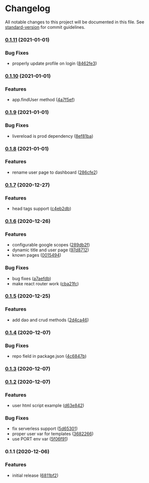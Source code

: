 # Changelog

All notable changes to this project will be documented in this file. See [standard-version](https://github.com/conventional-changelog/standard-version) for commit guidelines.

### [0.1.11](https://github.com/huksley/express-rocket/compare/v0.1.10...v0.1.11) (2021-01-01)


### Bug Fixes

* properly update profile on login ([8462fe3](https://github.com/huksley/express-rocket/commit/8462fe349ae86a18571430ee023fdcd40e85c6a6))

### [0.1.10](https://github.com/huksley/express-rocket/compare/v0.1.9...v0.1.10) (2021-01-01)


### Features

* app.findUser method ([4a7f5ef](https://github.com/huksley/express-rocket/commit/4a7f5efa797bf39a20edff8af062e58c63ad46e9))

### [0.1.9](https://github.com/huksley/express-rocket/compare/v0.1.8...v0.1.9) (2021-01-01)


### Bug Fixes

* livereload is prod dependency ([8ef81ba](https://github.com/huksley/express-rocket/commit/8ef81ba3689610efaaeb2f8d14f728164268d390))

### [0.1.8](https://github.com/huksley/express-rocket/compare/v0.1.7...v0.1.8) (2021-01-01)


### Features

* rename user page to dashboard ([286cfe2](https://github.com/huksley/express-rocket/commit/286cfe20146915483e0185ec57058abb21579b1f))

### [0.1.7](https://github.com/huksley/express-rocket/compare/v0.1.6...v0.1.7) (2020-12-27)


### Features

* head tags support ([c4eb2db](https://github.com/huksley/express-rocket/commit/c4eb2dbb7f77ff3da034faa4ff5cb0c0fb453f16))

### [0.1.6](https://github.com/huksley/express-rocket/compare/v0.1.5...v0.1.6) (2020-12-26)


### Features

* configurable google scopes ([289db2f](https://github.com/huksley/express-rocket/commit/289db2f21538db2f4b1db24a8701418813e1bee5))
* dynamic title and user page ([97d8712](https://github.com/huksley/express-rocket/commit/97d871210b970df9f9fc5cad50524e188aee3dad))
* known pages ([0015494](https://github.com/huksley/express-rocket/commit/0015494562a6090737a7aa4e862b12716a4a79b1))


### Bug Fixes

* bug fixes ([a7aefdb](https://github.com/huksley/express-rocket/commit/a7aefdb8b6251ab7fa4a69e5d0d42d22642feeb6))
* make react router work ([cba21fc](https://github.com/huksley/express-rocket/commit/cba21fcd930ad1469c8ee7ed08d14fa9310393e3))

### [0.1.5](https://github.com/huksley/express-rocket/compare/v0.1.4...v0.1.5) (2020-12-25)


### Features

* add dao and crud methods ([2d4ca46](https://github.com/huksley/express-rocket/commit/2d4ca460015016f56adc70fdf0412b3a630a7f54))

### [0.1.4](https://github.com/huksley/express-rocket/compare/v0.1.3...v0.1.4) (2020-12-07)


### Bug Fixes

* repo field in package.json ([4c6847b](https://github.com/huksley/express-rocket/commit/4c6847bc09430b6c437abceb20e4427327ef02e8))

### [0.1.3](https://github.com/huksley/express-rocket/compare/v0.1.2...v0.1.3) (2020-12-07)

### [0.1.2](https://github.com/huksley/express-rocket/compare/v0.1.1...v0.1.2) (2020-12-07)


### Features

* user html script example ([d63e842](https://github.com/huksley/express-rocket/commit/d63e8426d845cfeff33e9d9208076ff847b31a84))


### Bug Fixes

* fix serverless support ([5d65301](https://github.com/huksley/express-rocket/commit/5d65301f1a37fbbd4a0a01347636547263972ebd))
* proper user var for templates ([3682266](https://github.com/huksley/express-rocket/commit/368226614a9f0f8e7ff4e851918a653e57d82c0e))
* use PORT env var ([5f06f91](https://github.com/huksley/express-rocket/commit/5f06f91fc18b4c667d9c98b7e3101eaa9c8daf89))

### 0.1.1 (2020-12-06)


### Features

* initial release ([6811bf2](https://github.com/huksley/express-rocket/commit/6811bf2e9da570e725cac34ae7cafebb6bbe2380))
